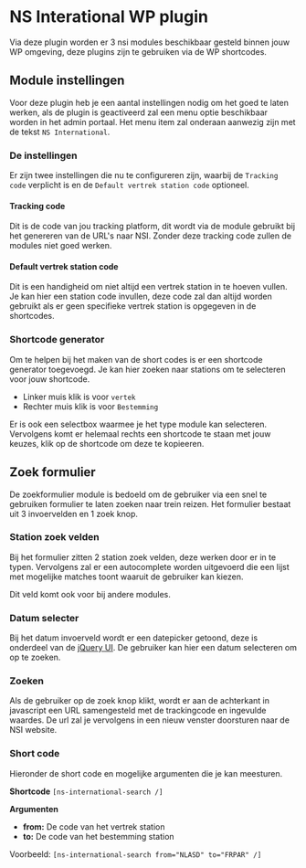 # NS Interational WP plugin

Via deze plugin worden er 3 nsi modules beschikbaar gesteld binnen jouw WP omgeving, deze plugins zijn te gebruiken via de WP shortcodes.

## Module instellingen

Voor deze plugin heb je een aantal instellingen nodig om het goed te laten werken, als de plugin is geactiveerd zal een menu optie beschikbaar worden in het admin portaal. Het menu item zal onderaan aanwezig zijn met de tekst `NS International`.

### De instellingen

Er zijn twee instellingen die nu te configureren zijn, waarbij de `Tracking code` verplicht is en de `Default vertrek station code` optioneel.

#### Tracking code

Dit is de code van jou tracking platform, dit wordt via de module gebruikt bij het genereren van de URL's naar NSI. Zonder deze tracking code zullen de modules niet goed werken.

#### Default vertrek station code

Dit is een handigheid om niet altijd een vertrek station in te hoeven vullen. Je kan hier een station code invullen, deze code zal dan altijd worden gebruikt als er geen specifieke vertrek station is opgegeven in de shortcodes.

### Shortcode generator

Om te helpen bij het maken van de short codes is er een shortcode generator toegevoegd. Je kan hier zoeken naar stations om te selecteren voor jouw shortcode.

- Linker muis klik is voor `vertek`
- Rechter muis klik is voor `Bestemming`

Er is ook een selectbox waarmee je het type module kan selecteren. Vervolgens komt er helemaal rechts een shortcode te staan met jouw keuzes, klik op de shortcode om deze te kopieeren.

## Zoek formulier

De zoekformulier module is bedoeld om de gebruiker via een snel te gebruiken formulier te laten zoeken naar trein reizen. Het formulier bestaat uit 3 invoervelden en 1 zoek knop.

### Station zoek velden

Bij het formulier zitten 2 station zoek velden, deze werken door er in te typen. Vervolgens zal er een autocomplete worden uitgevoerd die een lijst met mogelijke matches toont waaruit de gebruiker kan kiezen.

Dit veld komt ook voor bij andere modules.

### Datum selecter

Bij het datum invoerveld wordt er een datepicker getoond, deze is onderdeel van de [jQuery UI](https://jqueryui.com/). De gebruiker kan hier een datum selecteren om op te zoeken.

### Zoeken

Als de gebruiker op de zoek knop klikt, wordt er aan de achterkant in javascript een URL samengesteld met de trackingcode en ingevulde waardes. De url zal je vervolgens in een nieuw venster doorsturen naar de NSI website.

### Short code

Hieronder de short code en mogelijke argumenten die je kan meesturen.

**Shortcode**
`[ns-international-search /]`

**Argumenten**

- **from:** De code van het vertrek station
- **to:** De code van het bestemming station

Voorbeeld:
`[ns-international-search from="NLASD" to="FRPAR" /]`
